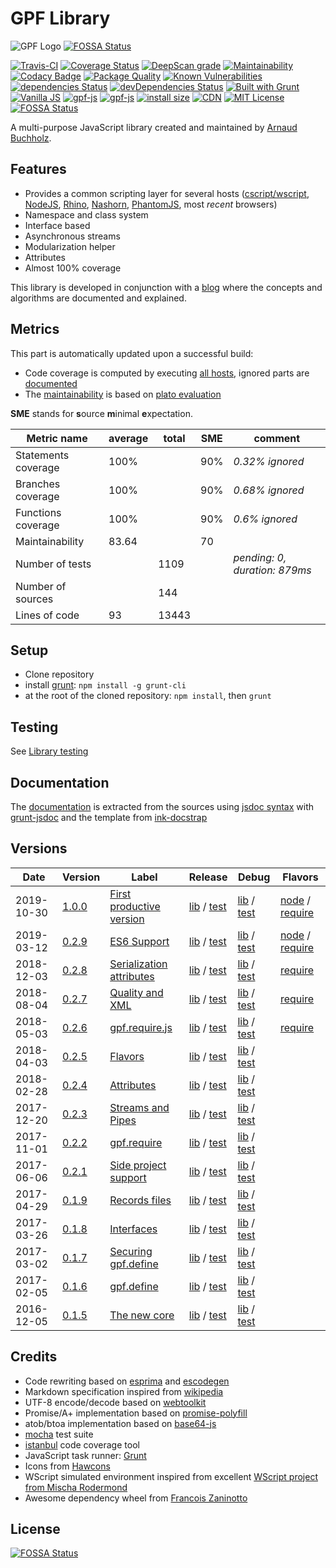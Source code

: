 # GPF Library

![GPF Logo](http://arnaudbuchholz.github.io/gpf/gpf_320x200.svg)
[![FOSSA Status](https://app.fossa.io/api/projects/git%2Bgithub.com%2FArnaudBuchholz%2Fgpf-js.svg?type=shield)](https://app.fossa.io/projects/git%2Bgithub.com%2FArnaudBuchholz%2Fgpf-js?ref=badge_shield)

[![Travis-CI](https://travis-ci.org/ArnaudBuchholz/gpf-js.svg?branch=master)](https://travis-ci.org/ArnaudBuchholz/gpf-js#)
[![Coverage Status](https://coveralls.io/repos/github/ArnaudBuchholz/gpf-js/badge.svg?branch=master)](https://coveralls.io/github/ArnaudBuchholz/gpf-js?branch=master)
[![DeepScan grade](https://deepscan.io/api/projects/1923/branches/8681/badge/grade.svg)](https://deepscan.io/dashboard#view=project&pid=1923&bid=8681)
[![Maintainability](https://api.codeclimate.com/v1/badges/06d49b2308264f3c5495/maintainability)](https://codeclimate.com/github/ArnaudBuchholz/gpf-js/maintainability)
[![Codacy Badge](https://api.codacy.com/project/badge/Grade/6c8806b35ecc4e70ba985534fda0681f)](https://www.codacy.com/app/ArnaudBuchholz/gpf-js?utm_source=github.com&amp;utm_medium=referral&amp;utm_content=ArnaudBuchholz/gpf-js&amp;utm_campaign=Badge_Grade)
[![Package Quality](https://npm.packagequality.com/shield/gpf-js.svg)](https://packagequality.com/#?package=gpf-js)
[![Known Vulnerabilities](https://snyk.io/test/github/ArnaudBuchholz/gpf-js/badge.svg?targetFile=package.json)](https://snyk.io/test/github/ArnaudBuchholz/gpf-js?targetFile=package.json)
[![dependencies Status](https://david-dm.org/ArnaudBuchholz/gpf-js/status.svg)](https://david-dm.org/ArnaudBuchholz/gpf-js)
[![devDependencies Status](https://david-dm.org/ArnaudBuchholz/gpf-js/dev-status.svg)](https://david-dm.org/ArnaudBuchholz/gpf-js?type=dev)
[![Built with Grunt](https://gruntjs.com/cdn/builtwith.png)](http://gruntjs.com/)
[![Vanilla JS](http://vanilla-js.com/assets/button.png)](http://vanilla-js.com)
[![gpf-js](https://badge.fury.io/js/gpf-js.svg)](https://www.npmjs.org/package/gpf-js)
[![gpf-js](http://img.shields.io/npm/dm/gpf-js.svg)](https://www.npmjs.org/package/gpf-js)
[![install size](https://packagephobia.now.sh/badge?p=gpf-js)](https://packagephobia.now.sh/result?p=gpf-js)
[![CDN](https://data.jsdelivr.com/v1/package/npm/gpf-js/badge)](https://www.jsdelivr.com/package/npm/gpf-js)
[![MIT License](https://img.shields.io/badge/License-MIT-yellow.svg)](https://opensource.org/licenses/MIT)
[![FOSSA Status](https://app.fossa.com/api/projects/git%2Bgithub.com%2FArnaudBuchholz%2Fgpf-js.svg?type=shield)](https://app.fossa.com/projects/git%2Bgithub.com%2FArnaudBuchholz%2Fgpf-js?ref=badge_shield)

A multi-purpose JavaScript library created and maintained by
[Arnaud Buchholz](http://gpf-js.blogspot.com/).

## Features

* Provides a common scripting layer for several hosts
([cscript/wscript](http://technet.microsoft.com/en-us/library/bb490887.aspx),
[NodeJS](http://nodejs.org/),
[Rhino](https://developer.mozilla.org/en-US/docs/Mozilla/Projects/Rhino),
[Nashorn](https://en.wikipedia.org/wiki/Nashorn_%28JavaScript_engine%29),
[PhantomJS](http://phantomjs.org/), most *recent* browsers)
* Namespace and class system
* Interface based
* Asynchronous streams
* Modularization helper
* Attributes
* Almost 100% coverage

This library is developed in conjunction with a [blog](http://gpf-js.blogspot.com/) where the concepts and algorithms are documented and explained.

## Metrics

This part is automatically updated upon a successful build:
* Code coverage is computed by executing [all hosts](https://arnaudbuchholz.github.io/gpf/doc/tutorial-LOADING.html),
ignored parts are [documented](https://arnaudbuchholz.github.io/gpf/doc/tutorial-COVERAGE.html)
* The [maintainability](https://arnaudbuchholz.github.io/gpf/plato/index.html) is based on
[plato evaluation](http://blogs.msdn.com/b/codeanalysis/archive/2007/11/20/maintainability-index-range-and-meaning.aspx)

**SME** stands for **s**ource **m**inimal **e**xpectation.

Metric name | average | total | SME | comment
------ | ----- | ----- | ----- | -----
Statements coverage|100%||90%|*0.32% ignored*
Branches coverage|100%||90%|*0.68% ignored*
Functions coverage|100%||90%|*0.6% ignored*
Maintainability|83.64||70|
Number of tests||1109||*pending: 0, duration: 879ms*
Number of sources||144||
Lines of code|93|13443||

## Setup

* Clone repository
* install [grunt](https://gruntjs.com/getting-started): `npm install -g grunt-cli`
* at the root of the cloned repository: `npm install`, then `grunt`

## Testing

See [Library testing](https://github.com/ArnaudBuchholz/gpf-js/blob/master/doc/tutorials/TESTME.md)

## Documentation

The [documentation](https://arnaudbuchholz.github.io/gpf/doc/index.html) is extracted from the sources using
[jsdoc syntax](https://jsdoc.app/) with [grunt-jsdoc](https://github.com/krampstudio/grunt-jsdoc)
and the template from [ink-docstrap](https://www.npmjs.com/package/ink-docstrap)

## Versions

Date | Version | Label | Release | Debug | Flavors
------ | ------ | ----- | ----- | ----- | -----
2019-10-30 | [1.0.0](https://github.com/ArnaudBuchholz/gpf-js/tree/v1.0.0) | [First productive version](https://gpf-js.blogspot.com/p/release-notes-are-coming.html?version=1.0.0) | [lib](https://arnaudbuchholz.github.io/gpf/1.0.0/gpf.js) / [test](https://arnaudbuchholz.github.io/gpf/test.html?release=1.0.0) | [lib](https://arnaudbuchholz.github.io/gpf/1.0.0/gpf-debug.js) / [test](https://arnaudbuchholz.github.io/gpf/test.html?debug=1.0.0) | [node](https://arnaudbuchholz.github.io/gpf/1.0.0/gpf-node.js) / [require](https://arnaudbuchholz.github.io/gpf/1.0.0/gpf-require.js)
2019-03-12 | [0.2.9](https://github.com/ArnaudBuchholz/gpf-js/tree/v0.2.9) | [ES6 Support](https://gpf-js.blogspot.com/2019/03/release-029-es6-support.html) | [lib](https://arnaudbuchholz.github.io/gpf/0.2.9/gpf.js) / [test](https://arnaudbuchholz.github.io/gpf/test.html?release=0.2.9) | [lib](https://arnaudbuchholz.github.io/gpf/0.2.9/gpf-debug.js) / [test](https://arnaudbuchholz.github.io/gpf/test.html?debug=0.2.9) | [node](https://arnaudbuchholz.github.io/gpf/0.2.9/gpf-node.js) / [require](https://arnaudbuchholz.github.io/gpf/0.2.9/gpf-require.js)
2018-12-03 | [0.2.8](https://github.com/ArnaudBuchholz/gpf-js/tree/v0.2.8) | [Serialization attributes](https://gpf-js.blogspot.com/2018/12/release-028.html) | [lib](https://arnaudbuchholz.github.io/gpf/0.2.8/gpf.js) / [test](https://arnaudbuchholz.github.io/gpf/test.html?release=0.2.8) | [lib](https://arnaudbuchholz.github.io/gpf/0.2.8/gpf-debug.js) / [test](https://arnaudbuchholz.github.io/gpf/test.html?debug=0.2.8) | [require](https://arnaudbuchholz.github.io/gpf/0.2.8/gpf-require.js)
2018-08-04 | [0.2.7](https://github.com/ArnaudBuchholz/gpf-js/tree/v0.2.7) | [Quality and XML](https://gpf-js.blogspot.com/2018/08/release-027-quality-and-xml.html) | [lib](https://arnaudbuchholz.github.io/gpf/0.2.7/gpf.js) / [test](https://arnaudbuchholz.github.io/gpf/test.html?release=0.2.7) | [lib](https://arnaudbuchholz.github.io/gpf/0.2.7/gpf-debug.js) / [test](https://arnaudbuchholz.github.io/gpf/test.html?debug=0.2.7) | [require](https://arnaudbuchholz.github.io/gpf/0.2.7/gpf-require.js)
2018-05-03 | [0.2.6](https://github.com/ArnaudBuchholz/gpf-js/tree/v0.2.6) | [gpf.require.js](https://gpf-js.blogspot.com/2018/05/release-026-gpfrequirejs.html) | [lib](https://arnaudbuchholz.github.io/gpf/0.2.6/gpf.js) / [test](https://arnaudbuchholz.github.io/gpf/test.html?release=0.2.6) | [lib](https://arnaudbuchholz.github.io/gpf/0.2.6/gpf-debug.js) / [test](https://arnaudbuchholz.github.io/gpf/test.html?debug=0.2.6) | [require](https://arnaudbuchholz.github.io/gpf/0.2.6/gpf-require.js)
2018-04-03 | [0.2.5](https://github.com/ArnaudBuchholz/gpf-js/tree/v0.2.5) | [Flavors](https://gpf-js.blogspot.com/2018/04/release-025-flavors.html) | [lib](https://arnaudbuchholz.github.io/gpf/0.2.5/gpf.js) / [test](https://arnaudbuchholz.github.io/gpf/test.html?release=0.2.5) | [lib](https://arnaudbuchholz.github.io/gpf/0.2.5/gpf-debug.js) / [test](https://arnaudbuchholz.github.io/gpf/test.html?debug=0.2.5) | 
2018-02-28 | [0.2.4](https://github.com/ArnaudBuchholz/gpf-js/tree/v0.2.4) | [Attributes](https://gpf-js.blogspot.com/2018/03/release-024-attributes.html) | [lib](https://arnaudbuchholz.github.io/gpf/0.2.4/gpf.js) / [test](https://arnaudbuchholz.github.io/gpf/test.html?release=0.2.4) | [lib](https://arnaudbuchholz.github.io/gpf/0.2.4/gpf-debug.js) / [test](https://arnaudbuchholz.github.io/gpf/test.html?debug=0.2.4) | 
2017-12-20 | [0.2.3](https://github.com/ArnaudBuchholz/gpf-js/tree/v0.2.3) | [Streams and Pipes](https://gpf-js.blogspot.com/2017/12/release-023-streams-and-pipes.html) | [lib](https://arnaudbuchholz.github.io/gpf/0.2.3/gpf.js) / [test](https://arnaudbuchholz.github.io/gpf/test.html?release=0.2.3) | [lib](https://arnaudbuchholz.github.io/gpf/0.2.3/gpf-debug.js) / [test](https://arnaudbuchholz.github.io/gpf/test.html?debug=0.2.3) | 
2017-11-01 | [0.2.2](https://github.com/ArnaudBuchholz/gpf-js/tree/v0.2.2) | [gpf.require](https://gpf-js.blogspot.com/2017/11/release-022-gpfrequire.html) | [lib](https://arnaudbuchholz.github.io/gpf/0.2.2/gpf.js) / [test](https://arnaudbuchholz.github.io/gpf/test.html?release=0.2.2) | [lib](https://arnaudbuchholz.github.io/gpf/0.2.2/gpf-debug.js) / [test](https://arnaudbuchholz.github.io/gpf/test.html?debug=0.2.2) | 
2017-06-06 | [0.2.1](https://github.com/ArnaudBuchholz/gpf-js/tree/v0.2.1) | [Side project support](https://gpf-js.blogspot.com/2017/06/release-021-side-project-support.html) | [lib](https://arnaudbuchholz.github.io/gpf/0.2.1/gpf.js) / [test](https://arnaudbuchholz.github.io/gpf/test.html?release=0.2.1) | [lib](https://arnaudbuchholz.github.io/gpf/0.2.1/gpf-debug.js) / [test](https://arnaudbuchholz.github.io/gpf/test.html?debug=0.2.1) | 
2017-04-29 | [0.1.9](https://github.com/ArnaudBuchholz/gpf-js/tree/v0.1.9) | [Records files](https://gpf-js.blogspot.com/2017/04/release-019-records-files.html) | [lib](https://arnaudbuchholz.github.io/gpf/0.1.9/gpf.js) / [test](https://arnaudbuchholz.github.io/gpf/test.html?release=0.1.9) | [lib](https://arnaudbuchholz.github.io/gpf/0.1.9/gpf-debug.js) / [test](https://arnaudbuchholz.github.io/gpf/test.html?debug=0.1.9) | 
2017-03-26 | [0.1.8](https://github.com/ArnaudBuchholz/gpf-js/tree/v0.1.8) | [Interfaces](https://gpf-js.blogspot.com/2017/03/release-018.html) | [lib](https://arnaudbuchholz.github.io/gpf/0.1.8/gpf.js) / [test](https://arnaudbuchholz.github.io/gpf/test.html?release=0.1.8) | [lib](https://arnaudbuchholz.github.io/gpf/0.1.8/gpf-debug.js) / [test](https://arnaudbuchholz.github.io/gpf/test.html?debug=0.1.8) | 
2017-03-02 | [0.1.7](https://github.com/ArnaudBuchholz/gpf-js/tree/v0.1.7) | [Securing gpf.define](https://gpf-js.blogspot.com/2017/03/release-017.html) | [lib](https://arnaudbuchholz.github.io/gpf/0.1.7/gpf.js) / [test](https://arnaudbuchholz.github.io/gpf/test.html?release=0.1.7) | [lib](https://arnaudbuchholz.github.io/gpf/0.1.7/gpf-debug.js) / [test](https://arnaudbuchholz.github.io/gpf/test.html?debug=0.1.7) | 
2017-02-05 | [0.1.6](https://github.com/ArnaudBuchholz/gpf-js/tree/v0.1.6) | [gpf.define](https://gpf-js.blogspot.com/2017/02/release-016.html) | [lib](https://arnaudbuchholz.github.io/gpf/0.1.6/gpf.js) / [test](https://arnaudbuchholz.github.io/gpf/test.html?release=0.1.6) | [lib](https://arnaudbuchholz.github.io/gpf/0.1.6/gpf-debug.js) / [test](https://arnaudbuchholz.github.io/gpf/test.html?debug=0.1.6) | 
2016-12-05 | [0.1.5](https://github.com/ArnaudBuchholz/gpf-js/tree/v0.1.5) | [The new core](https://gpf-js.blogspot.com/2016/12/release-015.html) | [lib](https://arnaudbuchholz.github.io/gpf/0.1.5/gpf.js) / [test](https://arnaudbuchholz.github.io/gpf/test.html?release=0.1.5) | [lib](https://arnaudbuchholz.github.io/gpf/0.1.5/gpf-debug.js) / [test](https://arnaudbuchholz.github.io/gpf/test.html?debug=0.1.5) | 

## Credits

* Code rewriting based on [esprima](http://esprima.org/) and [escodegen](https://github.com/Constellation/escodegen)
* Markdown specification inspired from [wikipedia](http://en.wikipedia.org/wiki/Markdown)
* UTF-8 encode/decode based on [webtoolkit](http://www.webtoolkit.info/)
* Promise/A+ implementation based on [promise-polyfill](https://github.com/taylorhakes/promise-polyfill)
* atob/btoa implementation based on [base64-js](https://github.com/MaxArt2501/base64-js)
* [mocha](http://mochajs.org/) test suite
* [istanbul](https://github.com/gotwarlost/istanbul) code coverage tool
* JavaScript task runner: [Grunt](http://gruntjs.com/)
* Icons from [Hawcons](https://www.iconfinder.com/iconsets/hawcons)
* WScript simulated environment inspired from excellent [WScript project from Mischa Rodermond](https://github.com/mrpapercut/wscript)
* Awesome dependency wheel from [Francois Zaninotto](https://github.com/fzaninotto/DependencyWheel)


## License
[![FOSSA Status](https://app.fossa.io/api/projects/git%2Bgithub.com%2FArnaudBuchholz%2Fgpf-js.svg?type=large)](https://app.fossa.io/projects/git%2Bgithub.com%2FArnaudBuchholz%2Fgpf-js?ref=badge_large)